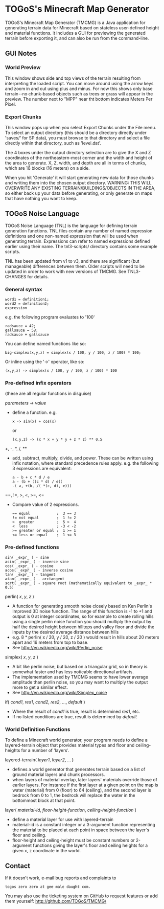 # TOGoS's Minecraft Map Generator

TOGoS's Minecraft Map Generator (TMCMG) is a Java application for
generating terrain data for Minecraft based on stateless user-defined
height and material functions.  It includes a GUI for previewing
the generated terrain before exporting it, and can also be run from
the command-line.



## GUI Notes
### World Preview

This window shows side and top views of the terrain resulting from
interpreting the loaded script.  You can move around using the arrow
keys and zoom in and out using plus and minus.  For now this shows
only base terrain--no chunk-based objects such as trees or grass will
appear in the preview.  The number next to "MPP" near tht bottom
indicates Meters Per Pixel.



### Export Chunks

This window pops up when you select Export Chunks under the File menu.
To select an output directory (this should be a directory directly
under 'saves/' for SP data), you must browse to that directory and
select a file directly within that directory, such as 'level.dat'.

The 4 boxes under the output directory selection are to give the
X and Z coordinates of the northeastern-most corner and the width and
height of the area to generate.  X, Z, width, and depth are all in terms
of chunks, which are 16 blocks (16 meters) on a side.

When you hit 'Generate' it will start generating new data for
those chunks and writing them into the chosen output directory.
WARNING: THIS WILL OVERWRITE ANY EXISTING TERRAIN/BUILDINGS/OBJECTS
IN THE AREA, so either back up your data before generating, or only generate
on maps that have nothing you want to keep.



## TOGoS Noise Language

TOGoS Noise Language (TNL) is the language for defining terrain
generation functions.  TNL files contain any number of named expression
definitions and one non-named expression that will be used when generating
terrain.  Expressions can refer to named expressions defined earlier using
their name.  The tnl3-scripts/ directory contains some example scripts.

TNL has been updated from v1 to v3, and there are significant (but
manageable) differences between them.  Older scripts will need to
be updated in order to work with new versions of TMCMG.
See TNL3-CHANGES for details.



### General syntax

    word1 = definition1;
    word2 = definition2;
    expression

e.g.  the following program evaluates to '100'

    radsauce = 42;
    gallsauce = 58;
    radsauce + gallsauce

You can define named functions like so:

    big-simplex(x,y,z) = simplex(x / 100, y / 100, z / 100) * 100; 
  
Or inline using the '->' operator, like so:

    (x,y,z) -> simplex(x / 100, y / 100, z / 100) * 100



### Pre-defined infix operators

(these are all regular functions in disguise) 

_parameters_ -> _value_
  - define a function. e.g.
    
        x -> sin(x) + cos(x)
    
    or
    
        (x,y,z) -> (x * x + y * y + z * z) ** 0.5

+, -, *, /, **
  - add, subtract, multiply, divide, and power.
    These can be written using infix notation, where
    standard precedence rules apply.  e.g.  the following 3
    expressions are equivalent:
    
        a - b + c * d / e
        a - (b + ((c * d) / e))
        -( a, +(b, /( *(c, d), e)))

==, !=, >, <, >=, <=
  - Compare value of 2 expressions.
    
        == equal            ;  3 == 3
        != not equal        ;  1 != 2
        >  greater          ;  5 >  4
        <  less             ; -3 < -2
        >= greater or equal ;  1 >= 1
        <= less or equal    ;  1 <= 3



### Pre-defined functions

    sin( _expr_ ) - sine
    asin( _expr_ ) - inverse sine
    cos( _expr_ ) - cosine
    acos( _expr_ ) - inverse cosine
    tan( _expr_ ) - tangent
    atan( _expr_ ) - arctangent
    sqrt( _expr_ ) - square root (mathematically equivalent to _expr_ * 0.5)

perlin( _x_, _y_, _z_ )
  - A function for generating smooth noise closely based on Ken Perlin's
    Improved 3D noise function.  The range of this function is -1 to +1
    and output is 0 at integer coordinates, so for example to create
    rolling hills using a single perlin noise function you should multiply
    the output by half the desired height between hilltops and valley floor
    and divide the inputs by the desired average distance between hills
  - e.g. 8 * perlin( x / 20, y / 20, z / 20 )
    would result in hills about 20 meters apart and 16 meters from top to
    base.
  - See http://en.wikipedia.org/wiki/Perlin_noise

simplex( _x_, _y_, _z_ )
  - A bit like perlin noise, but based on a triangular grid, so in
    theory is somewhat faster and has less noticable directional artifacts.
  - The implementation used by TMCMG seems to have lower average amplitude
    than perlin noise, so you may want to multiply the output more to get
    a similar effect.
  - See http://en.wikipedia.org/wiki/Simplex_noise

if( _cond1_, _res1_, _cond2_, _res2_, ..., _default_ )
  - Where the result of _cond1_ is true, result is determined _res1_, etc.
  - If no listed conditions are true, result is determined by _default_

### World Definition Functions

To define a Minecraft world generator, your program needs to define
a layered-terrain object that provides material types and floor and
ceiling-heights for a number of 'layers'. 

layered-terrain( _layer1_, _layer2_, ... )
  - defines a world generator that generates terrain based on a list
    of ground material layers and chunk processors.
  - when layers of material overlap, later layers' materials override
    those of earlier layers.  For instance if the first layer at a given
    point on the map is water (material) from 0 (floor) to 64 (ceiling),
    and the second layer is bedrock from 0 to 1, the bedrock will
    replace the water in the bottommost block at that point.

layer( _material-id_, _floor-height-function_, _ceiling-height-function_ )
  - define a material layer for use with layered-terrain
  - material-id is a constant integer or a 3-argument function
    representing the material to be placed at each point in space
    between the layer's floor and ceiling.
  - floor-height and ceiling-height must be constant numbers or
    2-argument functions giving the layer's floor and ceiling heights
    for a given x, z coordinate in the world.



## Contact

If it doesn't work, e-mail bug reports and complaints to

    togos zero zero at gee male daught com.

You may also use the ticketing system on GitHub to request
features or add them yourself: http://github.com/TOGoS/TMCMG/
